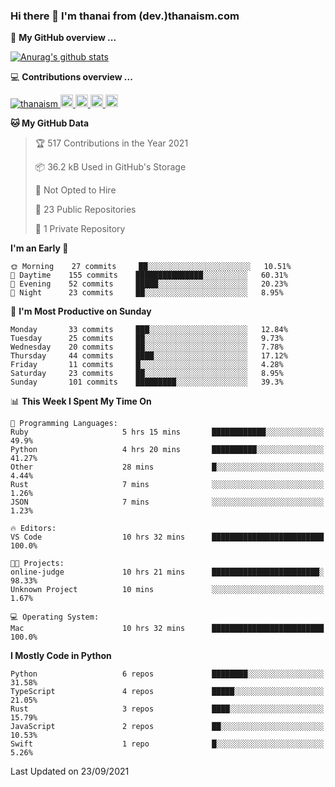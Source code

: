 ### Hi there 👋 I'm thanai from (dev.)thanaism.com

<!-- バッジ関連 -->
<!--
メイン：https://shields.io/category/social
GitHub view：https://github.com/antonkomarev/github-profile-views-counter
Qiita contributions：https://qiita.com/mikkame/items/f2c60d9caf8a8e38ec50
 -->

🍎 **My GitHub overview ...**

<!-- GitHubトロフィー -->
<!--
https://github.com/ryo-ma/github-profile-trophy
 -->

<!-- [![trophy](https://github-profile-trophy.vercel.app/?username=thanaism)](https://github.com/thanaism/thanaism) -->

<!-- GitHubステータス -->
<!--
https://github.com/anuraghazra/github-readme-stats
 -->

[![Anurag's github stats](https://github-readme-stats.vercel.app/api?username=thanaism&count_private=true&show_icons=true)](https://github.com/thanaism/thanaism)

<!-- [![ReadMe Card](https://github-readme-stats.vercel.app/api/pin/?username=thanaism&repo=thanaism)](https://github.com/thanaism/thanaism) -->

<!-- Skill icons -->
<!--
https://rahuldkjain.github.io/gh-profile-readme-generator/
 -->

💻 **Contributions overview ...**

<p align="left">

  <a href="https://github.com/thanaism/thanaism/">
    <img src="https://komarev.com/ghpvc/?username=thanaism" alt="thanaism" />
  </a>
  <a href="http://twitter.com/okinawa__noodle">
    <img height="20" src="https://img.shields.io/twitter/follow/okinawa__noodle?label=Twitter&logo=twitter&style=flat" />
  </a>
  <a href="https://github.com/thanaism">
    <img height="20" src="https://img.shields.io/github/followers/thanaism?label=follow&logo=github&style=flat" />
  </a>
  <!-- <a href="https://www.reddit.com/user/thanaism">
    <img height="20" src="https://img.shields.io/reddit/user-karma/combined/thanaism?label=Reddit&logo=reddit&style=flat" />
  </a>
  <a href="https://stackoverflow.com/users/5720201/thanaism">
    <img height="20" src="https://img.shields.io/stackexchange/stackoverflow/r/5720201?label=StackOverflow&logo=stack-overflow&style=flat" /> -->
  </a>
  <a href="http://qiita.com/thanai">
    <img height="20" src="https://qiita-badge.apiapi.app/s/thanai/posts.svg" />
  </a>
  <//qiita.com/thanai">
    <img height="20" src="https://qiita-badge.apiapi.app/s/thanai/contributions.svg" />
  </a>
</p>

<!--START_SECTION:waka-->
**🐱 My GitHub Data** 

> 🏆 517 Contributions in the Year 2021
 > 
> 📦 36.2 kB Used in GitHub's Storage 
 > 
> 🚫 Not Opted to Hire
 > 
> 📜 23 Public Repositories 
 > 
> 🔑 1 Private Repository 
 > 
**I'm an Early 🐤** 

```text
🌞 Morning    27 commits     ██░░░░░░░░░░░░░░░░░░░░░░░   10.51% 
🌆 Daytime    155 commits    ███████████████░░░░░░░░░░   60.31% 
🌃 Evening    52 commits     █████░░░░░░░░░░░░░░░░░░░░   20.23% 
🌙 Night      23 commits     ██░░░░░░░░░░░░░░░░░░░░░░░   8.95%

```
📅 **I'm Most Productive on Sunday** 

```text
Monday       33 commits     ███░░░░░░░░░░░░░░░░░░░░░░   12.84% 
Tuesday      25 commits     ██░░░░░░░░░░░░░░░░░░░░░░░   9.73% 
Wednesday    20 commits     ██░░░░░░░░░░░░░░░░░░░░░░░   7.78% 
Thursday     44 commits     ████░░░░░░░░░░░░░░░░░░░░░   17.12% 
Friday       11 commits     █░░░░░░░░░░░░░░░░░░░░░░░░   4.28% 
Saturday     23 commits     ██░░░░░░░░░░░░░░░░░░░░░░░   8.95% 
Sunday       101 commits    █████████░░░░░░░░░░░░░░░░   39.3%

```


📊 **This Week I Spent My Time On** 

```text
💬 Programming Languages: 
Ruby                     5 hrs 15 mins       ████████████░░░░░░░░░░░░░   49.9% 
Python                   4 hrs 20 mins       ██████████░░░░░░░░░░░░░░░   41.27% 
Other                    28 mins             █░░░░░░░░░░░░░░░░░░░░░░░░   4.44% 
Rust                     7 mins              ░░░░░░░░░░░░░░░░░░░░░░░░░   1.26% 
JSON                     7 mins              ░░░░░░░░░░░░░░░░░░░░░░░░░   1.23%

🔥 Editors: 
VS Code                  10 hrs 32 mins      █████████████████████████   100.0%

🐱‍💻 Projects: 
online-judge             10 hrs 21 mins      ████████████████████████░   98.33% 
Unknown Project          10 mins             ░░░░░░░░░░░░░░░░░░░░░░░░░   1.67%

💻 Operating System: 
Mac                      10 hrs 32 mins      █████████████████████████   100.0%

```

**I Mostly Code in Python** 

```text
Python                   6 repos             ████████░░░░░░░░░░░░░░░░░   31.58% 
TypeScript               4 repos             █████░░░░░░░░░░░░░░░░░░░░   21.05% 
Rust                     3 repos             ████░░░░░░░░░░░░░░░░░░░░░   15.79% 
JavaScript               2 repos             ██░░░░░░░░░░░░░░░░░░░░░░░   10.53% 
Swift                    1 repo              █░░░░░░░░░░░░░░░░░░░░░░░░   5.26%

```



 Last Updated on 23/09/2021
<!--END_SECTION:waka-->
